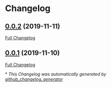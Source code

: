 # Changelog

## [0.0.2](https://github.com/eggplants/genkaio/tree/0.0.2) (2019-11-11)

[Full Changelog](https://github.com/eggplants/genkaio/compare/0.0.1...0.0.2)

## [0.0.1](https://github.com/eggplants/genkaio/tree/0.0.1) (2019-11-10)

[Full Changelog](https://github.com/eggplants/genkaio/compare/01a2ae6d273f86be1e79bb9a6a5198d9dbda1b73...0.0.1)



\* *This Changelog was automatically generated by [github_changelog_generator](https://github.com/github-changelog-generator/github-changelog-generator)*
